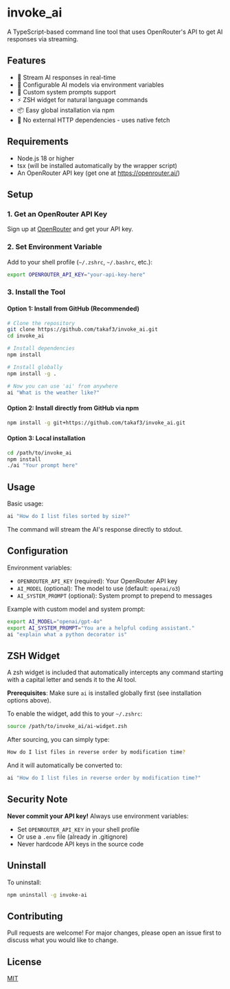 # invoke_ai

A TypeScript-based command line tool that uses OpenRouter's API to get AI responses via streaming.

## Features

- 🚀 Stream AI responses in real-time
- 🎯 Configurable AI models via environment variables
- 💬 Custom system prompts support
- ⚡ ZSH widget for natural language commands
- 📦 Easy global installation via npm
- 🔧 No external HTTP dependencies - uses native fetch

## Requirements

- Node.js 18 or higher
- tsx (will be installed automatically by the wrapper script)
- An OpenRouter API key (get one at https://openrouter.ai/)

## Setup

### 1. Get an OpenRouter API Key

Sign up at [OpenRouter](https://openrouter.ai/) and get your API key.

### 2. Set Environment Variable

Add to your shell profile (`~/.zshrc`, `~/.bashrc`, etc.):
```bash
export OPENROUTER_API_KEY="your-api-key-here"
```

### 3. Install the Tool

#### Option 1: Install from GitHub (Recommended)
```bash
# Clone the repository
git clone https://github.com/takaf3/invoke_ai.git
cd invoke_ai

# Install dependencies
npm install

# Install globally
npm install -g .

# Now you can use 'ai' from anywhere
ai "What is the weather like?"
```

#### Option 2: Install directly from GitHub via npm
```bash
npm install -g git+https://github.com/takaf3/invoke_ai.git
```

#### Option 3: Local installation
```bash
cd /path/to/invoke_ai
npm install
./ai "Your prompt here"
```

## Usage

Basic usage:
```bash
ai "How do I list files sorted by size?"
```

The command will stream the AI's response directly to stdout.

## Configuration

Environment variables:
- `OPENROUTER_API_KEY` (required): Your OpenRouter API key
- `AI_MODEL` (optional): The model to use (default: `openai/o3`)
- `AI_SYSTEM_PROMPT` (optional): System prompt to prepend to messages

Example with custom model and system prompt:
```bash
export AI_MODEL="openai/gpt-4o"
export AI_SYSTEM_PROMPT="You are a helpful coding assistant."
ai "explain what a python decorator is"
```

## ZSH Widget

A zsh widget is included that automatically intercepts any command starting with a capital letter and sends it to the AI tool.

**Prerequisites**: Make sure `ai` is installed globally first (see installation options above).

To enable the widget, add this to your `~/.zshrc`:
```bash
source /path/to/invoke_ai/ai-widget.zsh
```

After sourcing, you can simply type:
```bash
How do I list files in reverse order by modification time?
```

And it will automatically be converted to:
```bash
ai "How do I list files in reverse order by modification time?"
```

## Security Note

**Never commit your API key!** Always use environment variables:
- Set `OPENROUTER_API_KEY` in your shell profile
- Or use a `.env` file (already in .gitignore)
- Never hardcode API keys in the source code

## Uninstall

To uninstall:
```bash
npm uninstall -g invoke-ai
```

## Contributing

Pull requests are welcome! For major changes, please open an issue first to discuss what you would like to change.

## License

[MIT](LICENSE)